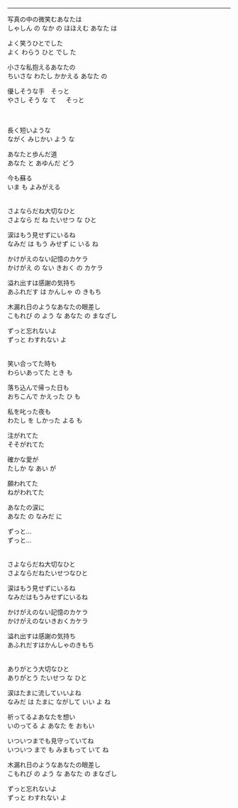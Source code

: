 
---

写真の中の微笑むあなたは \
しゃしん の なか の ほほえむ あなた は

よく笑うひとでした \
よく わらう ひと でし た

小さな私抱えるあなたの \
ちいさな わたし かかえる あなた の

優しそうな手　そっと \
やさし そう な て 　 そっと

\
\
長く短いような \
ながく みじかい よう な  

あなたと歩んだ道 \
あなた と あゆんだ どう 

今も蘇る \
いま も よみがえる
\
\
\
さよならだね大切なひと\
さよなら だ ね たいせつ な ひと

涙はもう見せずにいるね \
なみだ は もう みせず に いる ね

かけがえのない記憶のカケラ \
かけがえ の ない きおく の カケラ

溢れ出すは感謝の気持ち \
あふれだす は かんしゃ の きもち

木漏れ日のようなあなたの眼差し\
こもれび の よう な あなた の まなざし

ずっと忘れないよ \
ずっと わすれない よ 
\
\
\
笑い合ってた時も\
わらいあってた とき も

落ち込んで帰った日も \
おちこんで かえった ひ も

私を叱った夜も \
わたし を しかった よる も

注がれてた \
そそがれてた

確かな愛が \
たしか な あい が

願われてた \
ねがわれてた

あなたの涙に \
あなた の なみだ に

ずっと… \
ずっと… 
\
\
\
さよならだね大切なひと \
さよならだねたいせつなひと 

涙はもう見せずにいるね \
なみだはもうみせずにいるね 

かけがえのない記憶のカケラ \
かけがえのないきおくカケラ 

溢れ出すは感謝の気持ち \
あふれだすはかんしゃのきもち 
\
\
\
ありがとう大切なひと \
ありがとう たいせつ な ひと 

涙はたまに流していいよね \
なみだ は たまに ながして いい よ ね 

祈ってるよあなたを想い \
いのってる よ あなた を おもい 

いついつまでも見守っていてね \
いついつ まで も みまもって いて ね

木漏れ日のようなあなたの眼差し \
こもれび の よう な あなた の まなざし

ずっと忘れないよ \
ずっと わすれない よ
 